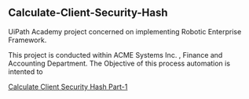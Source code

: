 ## Calculate-Client-Security-Hash
UiPath Academy project concerned on implementing Robotic Enterprise Framework.

This project is conducted within ACME Systems Inc. , Finance and Accounting Department. The Objective of this process automation is intented to


[Calculate Client Security Hash Part-1](https://www.youtube.com/watch?v=ZvWNQH7B4zo)
